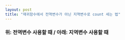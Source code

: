 ```yaml
---
layout: post
title: "재귀함수에서 전역변수가 아닌 지역변수로 count 세는 법"
---
```

### 위: 전역변수 사용할 때 / 아래: 지역변수 사용할 때

<script src="https://gist.github.com/gaa0/165aecb3e3b5d7b800e72039ff5642d0.js"></script>

